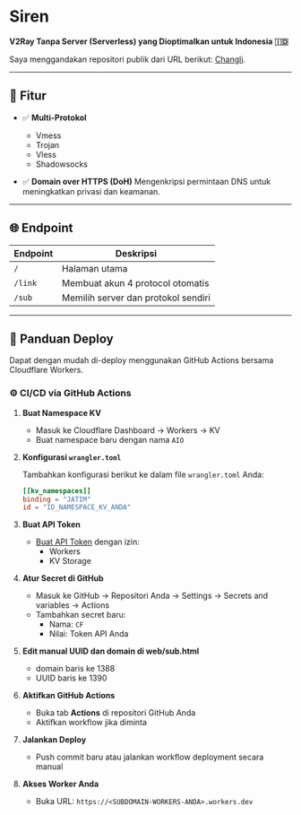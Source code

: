# Siren

**V2Ray Tanpa Server (Serverless) yang Dioptimalkan untuk Indonesia 🇮🇩**

Saya menggandakan repositori publik dari URL berikut: [Changli](https://github.com/Mayumiwandi/Changli).

---

## 🔧 Fitur

- ✅ **Multi-Protokol**
  - Vmess
  - Trojan
  - Vless
  - Shadowsocks

- ✅ **Domain over HTTPS (DoH)**
  Mengenkripsi permintaan DNS untuk meningkatkan privasi dan keamanan.

---

## 🌐 Endpoint

| Endpoint | Deskripsi                                |
|----------|------------------------------------------|
| `/`      | Halaman utama                            |
| `/link`  | Membuat akun 4 protocol otomatis         |
| `/sub`   | Memilih server dan protokol sendiri      |

---

## 🚀 Panduan Deploy

Dapat dengan mudah di-deploy menggunakan GitHub Actions bersama Cloudflare Workers.

### ⚙️ CI/CD via GitHub Actions

1. **Buat Namespace KV**

   - Masuk ke Cloudflare Dashboard → Workers → KV
   - Buat namespace baru dengan nama `AIO`

2. **Konfigurasi `wrangler.toml`**

   Tambahkan konfigurasi berikut ke dalam file `wrangler.toml` Anda:

   ```toml
   [[kv_namespaces]]
   binding = "JATIM"
   id = "ID_NAMESPACE_KV_ANDA"
   ```

3. **Buat API Token**

   - [Buat API Token](https://developers.cloudflare.com/fundamentals/api/get-started/create-token/) dengan izin:
     - Workers
     - KV Storage

4. **Atur Secret di GitHub**

   - Masuk ke GitHub → Repositori Anda → Settings → Secrets and variables → Actions
   - Tambahkan secret baru:
     - Nama: `CF`
     - Nilai: Token API Anda

5. **Edit manual UUID dan domain di web/sub.html**

   - domain baris ke 1388
   - UUID baris ke 1390

6. **Aktifkan GitHub Actions**

   - Buka tab **Actions** di repositori GitHub Anda
   - Aktifkan workflow jika diminta

7. **Jalankan Deploy**

   - Push commit baru atau jalankan workflow deployment secara manual

8. **Akses Worker Anda**

   - Buka URL: `https://<SUBDOMAIN-WORKERS-ANDA>.workers.dev`
